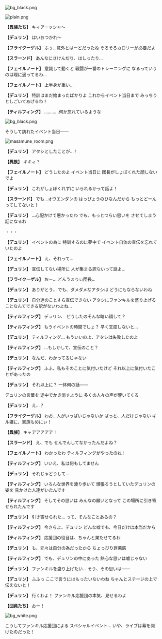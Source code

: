 
![bg_black.png](../images/backgrounds/bg_black.png)

![plain.png](../images/backgrounds/plain.png)

**【異族たち】**
キィアーッシャ～

**【デュリン】**
はいおつかれ～

**【フライクーゲル】**
ふぅ…意外とはーどだったね
そろそろカロリーが必要だよ

**【スラーンド】**
あんなにさけんだり、はしったり…

**【フェイルノート】**
意識して動くと
戦闘が一番のトレーニングに
なるっていうのは理に適ってるわ…

**【フェイルノート】**
上半身が重い…

**【デュリン】**
特訓はまだ始まったばかりよ
これからイベント当日まで
みっちりとしごいてあげるわ！

**【ティルフィング】**
…………何か忘れているような

![bg_black.png](../images/backgrounds/bg_black.png)

そうして訪れたイベント当日――

![masamune_room.png](../images/backgrounds/masamune_room.png)

**【デュリン】**
アタシとしたことが…！

**【異族】**
キキィ？

**【フェイルノート】**
どうしたのよ
イベント当日に
団長がしょぼくれた顔しないでよ

**【デュリン】**
これがしょぼくれずに
いられるかって話よ！

**【スラーンド】**
でも…オウエンダンの
はっぴょうのひなんだから
もっとどーんってしてないと！

**【デュリン】**
…心配かけて悪かったわ
でも、もっとつらい思いを
させてしまう話になるわ

・・・

**【デュリン】**
イベントの為に
特訓するのに夢中で
イベント自体の宣伝を忘れていたのよ

**【フェイルノート】**
え、それって…

**【デュリン】**
宣伝してない場所に
人が集まる訳ないって話よ…

**【フライクーゲル】**
おー…
どんうぉりぃ団長…

**【デュリン】**
ありがとう…
でも、ダメダメなアタシは
どうにもならないわね

**【デュリン】**
自分達のことすら宣伝できない
アタシにファンキルを盛り上げる
ことなんてできる訳がないわよね…

**【ティルフィング】**
デュリン、
どうしたのそんな暗い顔して？

**【ティルフィング】**
もうイベントの時間でしょ？
早く支度しないと…

**【デュリン】**
ティルフィング…
もういいのよ、アタシは失敗したのよ

**【ティルフィング】**
…もしかして、宣伝のこと？

**【デュリン】**
なんだ、わかってるじゃない

**【ティルフィング】**
ふふ、私もそのことに気付いたけど
それ以上に気付いたことがあったの

**【デュリン】**
それ以上に？
一体何の話――

デュリンの言葉を
途中でかき消すように
多くの人々の声が響いてくる

**【デュリン】**
え…？

**【フライクーゲル】**
わお…人がいっぱいじゃないか
ばっと、人だけじゃない
キル姫に、異族もめにぃ！

**【異族】**
キャアアアアア！

**【スラーンド】**
え、でも
せんでんしてなかったんだよね？

**【フェイルノート】**
わかったわ
ティルフィングがやったのね！

**【ティルフィング】**
いいえ、私は何もしてません

**【デュリン】**
それじゃどうして…

**【ティルフィング】**
いろんな世界を渡り歩いて
頑張ろうとしていたデュリンの姿を
見かけた人達がいたんです

**【ティルフィング】**
そしてその思いは
みんなの願いとなって
この場所に引き寄せられたんです

**【デュリン】**
引き寄せられた…
って、そんなことあるの？

**【ティルフィング】**
今さらよ、デュリン
どんな嘘でも、今日だけは本当だから

**【ティルフィング】**
応援団の役目は、ちゃんと果たせてるわ

**【デュリン】**
も、元々は自分の為だったから
ちょっぴり罪悪感

**【ティルフィング】**
でも、デュリンの中にあった
熱心な思いは嘘じゃない

**【デュリン】**
ファンキルを盛り上げたい…
そう、その思いは――

**【デュリン】**
ふふっ
ここで言うにはもったいないわね
ちゃんとステージの上で伝えないと！

**【デュリン】**
行くわよ！
ファンキル応援団の本気、見せるわよ

**【団員たち】**
おー！

![bg_white.png](../images/backgrounds/bg_white.png)

こうしてファンキル応援団による
スペシャルイベント…
いや、ライブは幕を開けたのだった！
